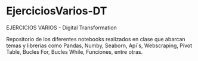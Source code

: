 # EjerciciosVarios-DT
EJERCICIOS VARIOS - Digital Transformation

Repositorio de los diferentes notebooks realizados en clase que abarcan temas y librerias como Pandas, Numby, Seaborn, Api´s, Webscraping, Pivot Table, Bucles For, Bucles While, Funciones, entre otras.
